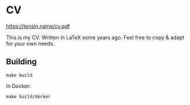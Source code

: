 CV
==

https://tensin.name/cv.pdf

This is my CV.
Written in LaTeX some years ago.
Feel free to copy & adapt for your own needs.

Building
--------

    make build

In Docker:

    make build/docker
